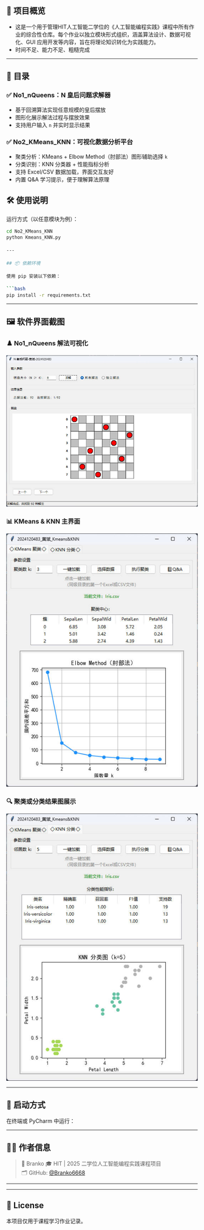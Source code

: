 ## 🎯 项目概览

- 这是一个用于管理HIT人工智能二学位的《人工智能编程实践》课程中所有作业的综合性仓库。每个作业以独立模块形式组织，涵盖算法设计、数据可视化、GUI 应用开发等内容，旨在将理论知识转化为实践能力。
- 时间不足、能力不足、粗糙完成
---

## 🧠 目录

### ✅ No1_nQueens：N 皇后问题求解器
- 基于回溯算法实现任意规模的皇后摆放
- 图形化展示解法过程与摆放效果
- 支持用户输入 `n` 并实时显示结果

### ✅ No2_KMeans_KNN：可视化数据分析平台
- 聚类分析：KMeans + Elbow Method（肘部法）图形辅助选择 `k`
- 分类识别：KNN 分类器 + 性能指标分析
- 支持 Excel/CSV 数据加载，界面交互友好
- 内置 Q&A 学习提示，便于理解算法原理



## 🛠 使用说明

运行方式（以任意模块为例）：

```bash
cd No2_KMeans_KNN
python Kmeans_KNN.py

---

## 📦 依赖环境

使用 pip 安装以下依赖：

```bash
pip install -r requirements.txt
```

---

## 🖼️ 软件界面截图

### ♟️ No1_nQueens 解法可视化
![n皇后界面](screenshots/nQueens.jpg)

### 📊 KMeans & KNN 主界面
![界面 1](screenshots/Kmeans&KNN_1.jpg)

### 🔍 聚类或分类结果图展示
![界面 2](screenshots/Kmeans&KNN_2.jpg)


---

## 🚀 启动方式

在终端或 PyCharm 中运行：

---

## 👨‍🎓 作者信息

> 👤 Branko
> 🎓 HIT | 2025 二学位人工智能编程实践课程项目  
> 🗂️ GitHub: [@Branko6668](https://github.com/Branko6668)

---

---

## 📜 License

本项目仅用于课程学习作业记录。

```
